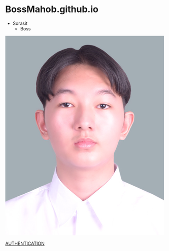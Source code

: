# BossMahob.github.io
- Sorasit
  - Boss

![UserImage](NisitProfile.jpeg)

[AUTHENTICATION](authentication)  
